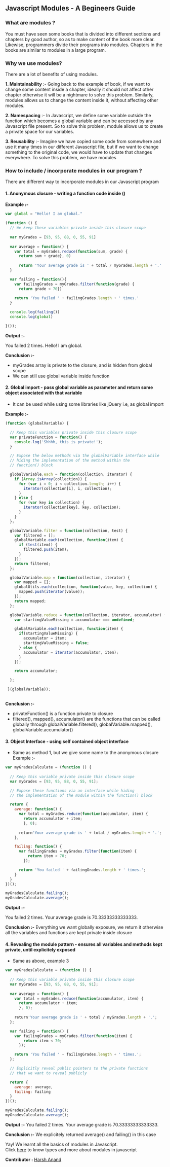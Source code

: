 ## Javascript Modules - A Begineers Guide

### What are modules ?
You must have seen some books that is divided into different sections and chapters by good author, so as to make content of the book more clear. 
Likewise, programmers divide their programs into modules. Chapters in the books are similar to modules in a large program.

### Why we use modules?
There are a lot of benefits of using modules.

**1. Maintainability** :- Going back to the example of book, if we want to change some content inside a chapter, ideally it should not affect other chapter otherwise it will be a nightmare to solve this problem. Similarly, modules allows us to change the content inside it, without affecting other modules.

**2. Namespacing** :- In Javascript, we define some variable outside the function which becomes a global variable and can be accessed by any Javascript file present. So to solve this problem, module allows us to create a private space for our variables.

**3. Reusability** :- Imagine we have copied some code from somewhere and use it many times in our different Javascript file, but if we want to change something to the original code, we would have to update that changes everywhere. To solve this problem, we have modules

### How to include / incorporate modules in our program ?
There are different way to incorporate modules in our Javascript program

#### 1. Anonymous closure - writing a function code inside ()

**Example :-**

```js
var global = "Hello! I am global."

(function () {
  // We keep these variables private inside this closure scope
  
  var myGrades = [93, 95, 88, 0, 55, 91]
  
  var average = function() {
    var total = myGrades.reduce(function(sum, grade) {
      return sum + grade}, 0)
    
      return 'Your average grade is ' + total / myGrades.length + '.'
  }

  var failing = function(){
    var failingGrades = myGrades.filter(function(grade) {
      return grade < 70})
      
    return 'You failed ' + failingGrades.length + ' times.'
  }

  console.log(failing())
  console.log(global)

}());
```
**Output :-**

You failed 2 times.
Hello! I am global.


**Conclusion :-**
- myGrades array is private to the closure, and is hidden from global scope
- We can still use global variable inside function


#### 2. Global import - pass global variable as parameter and return some object associated with that variable

- It can be used while using some libraries like jQuery i.e, as global import

**Example :-**

```js
(function (globalVariable) {

  // Keep this variables private inside this closure scope
  var privateFunction = function() {
    console.log('Shhhh, this is private!');
  }

  // Expose the below methods via the globalVariable interface while
  // hiding the implementation of the method within the 
  // function() block

  globalVariable.each = function(collection, iterator) {
    if (Array.isArray(collection)) {
      for (var i = 0; i < collection.length; i++) {
        iterator(collection[i], i, collection);
      }
    } else {
      for (var key in collection) {
        iterator(collection[key], key, collection);
      }
    }
  };

  globalVariable.filter = function(collection, test) {
    var filtered = [];
    globalVariable.each(collection, function(item) {
      if (test(item)) {
        filtered.push(item);
      }
    });
    return filtered;
  };

  globalVariable.map = function(collection, iterator) {
    var mapped = [];
    globalUtils.each(collection, function(value, key, collection) {
      mapped.push(iterator(value));
    });
    return mapped;
  };

  globalVariable.reduce = function(collection, iterator, accumulator) {
    var startingValueMissing = accumulator === undefined;

    globalVariable.each(collection, function(item) {
      if(startingValueMissing) {
        accumulator = item;
        startingValueMissing = false;
      } else {
        accumulator = iterator(accumulator, item);
      }
    });

    return accumulator;

  };

 }(globalVariable));
  
```

**Conclusion :-**
- privateFunction() is a function private to closure
- filtered(), mapped(), accumulator() are the functions that can be called globally through globalVariable.filtered(), globalVariable.mapped(), globalVariable.accumulator() 


#### 3. Object Interface - using self contained object interface

- Same as method 1, but we give some name to the anonymous closure
Example :-

```js
var myGradesCalculate = (function () {
    
  // Keep this variable private inside this closure scope
  var myGrades = [93, 95, 88, 0, 55, 91];

  // Expose these functions via an interface while hiding
  // the implementation of the module within the function() block

  return {
    average: function() {
      var total = myGrades.reduce(function(accumulator, item) {
        return accumulator + item;
        }, 0);
        
      return'Your average grade is ' + total / myGrades.length + '.';
    },

    failing: function() {
      var failingGrades = myGrades.filter(function(item) {
          return item < 70;
        });

      return 'You failed ' + failingGrades.length + ' times.';
    }
  }
})();

myGradesCalculate.failing(); 
myGradesCalculate.average();
```

**Output :-**

You failed 2 times.
Your average grade is 70.33333333333333.

**Conclusion :-**
Everything we want globally exposure, we return it otherwise all the variables and functions are kept private inside closure


#### 4. Revealing the module pattern - ensures all variables and methods kept private, until explicitely exposed

- Same as above, example 3

```js
var myGradesCalculate = (function () {
    
  // Keep this variable private inside this closure scope
  var myGrades = [93, 95, 88, 0, 55, 91];
  
  var average = function() {
    var total = myGrades.reduce(function(accumulator, item) {
      return accumulator + item;
      }, 0);
      
    return'Your average grade is ' + total / myGrades.length + '.';
  };

  var failing = function() {
    var failingGrades = myGrades.filter(function(item) {
        return item < 70;
      });

    return 'You failed ' + failingGrades.length + ' times.';
  };

  // Explicitly reveal public pointers to the private functions 
  // that we want to reveal publicly

  return {
    average: average,
    failing: failing
  }
})();

myGradesCalculate.failing();  
myGradesCalculate.average();
```

**Output :-**
You failed 2 times.
Your average grade is 70.33333333333333.

**Conclusion :-**
We explicitely returned average() and failing() in this case



Yay! We learnt all the basics of modules in Javascript. <br>
Click [here](../Types/README.md) to know types and more about modules in javascript

__Contributor :__ [Harsh Anand](https://github.com/its-me-Harsh-Anand)